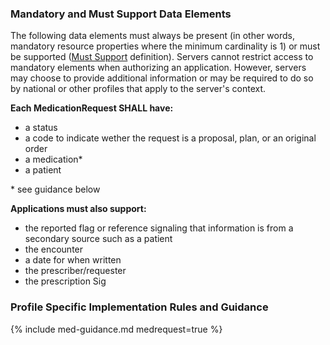 
### Mandatory and Must Support Data Elements


<!-- Boilerplate -->
The following data elements must always be present (in other words, mandatory resource properties where the minimum cardinality is 1) or must be supported ([Must Support](conformance.html#must-support) definition). Servers cannot restrict access to mandatory elements when authorizing an application. However, servers may choose to provide additional information or may be required to do so by national or other profiles that apply to the server's context.


**Each MedicationRequest SHALL have:**
* a status
* a code to indicate wether the request is a proposal, plan, or an original order
* a medication*
* a patient
  
\* see guidance below
 
**Applications must also support:**
* the reported flag or reference signaling that information is from a secondary source such as a patient
* the encounter
* a date for when written
* the prescriber/requester 
* the prescription Sig


<!-- (only if present) -->
### Profile Specific Implementation Rules and Guidance

<!-- include content or add inline -->

{% include med-guidance.md medrequest=true %}

<!-- (and only if present) -->
<!-- ### Example Usage Scenarios -->

<!-- include content or add inline -->

